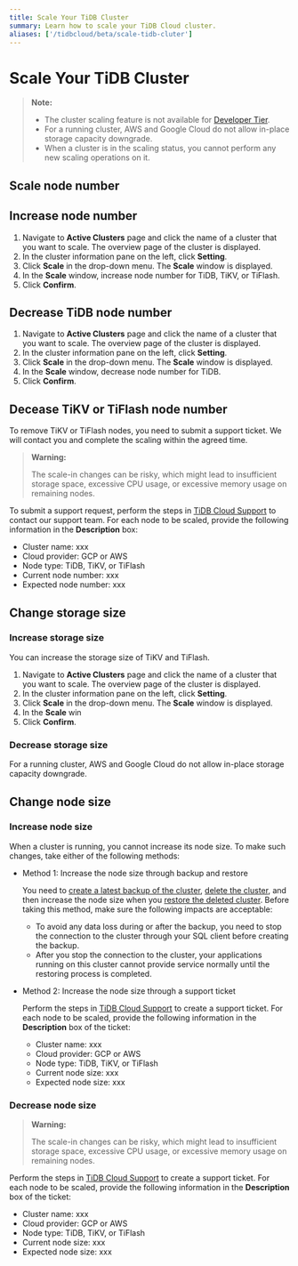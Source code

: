 ```yaml
---
title: Scale Your TiDB Cluster
summary: Learn how to scale your TiDB Cloud cluster.
aliases: ['/tidbcloud/beta/scale-tidb-cluter']
---
```


# Scale Your TiDB Cluster

> **Note:**
>
> - The cluster scaling feature is not available for [Developer Tier](/tidb-cloud/select-cluster-tier.md#developer-tier).
> - For a running cluster, AWS and Google Cloud do not allow in-place storage capacity downgrade.
> - When a cluster is in the scaling status, you cannot perform any new scaling operations on it.

## Scale node number

## Increase node number

1. Navigate to **Active Clusters** page and click the name of a cluster that you want to scale. The overview page of the cluster is displayed.
2. In the cluster information pane on the left, click **Setting**.
3. Click **Scale** in the drop-down menu. The **Scale** window is displayed.
4. In the **Scale** window, increase node number for TiDB, TiKV, or TiFlash.
5. Click **Confirm**.

## Decrease TiDB node number

1. Navigate to **Active Clusters** page and click the name of a cluster that you want to scale. The overview page of the cluster is displayed.
2. In the cluster information pane on the left, click **Setting**.
3. Click **Scale** in the drop-down menu. The **Scale** window is displayed.
4. In the **Scale** window, decrease node number for TiDB.
5. Click **Confirm**.

## Decease TiKV or TiFlash node number

To remove TiKV or TiFlash nodes, you need to submit a support ticket. We will contact you and complete the scaling within the agreed time.

> **Warning:**
>
> The scale-in changes can be risky, which might lead to insufficient storage space, excessive CPU usage, or excessive memory usage on remaining nodes.

To submit a support request, perform the steps in [TiDB Cloud Support](/tidb-cloud/tidb-cloud-support.md) to contact our support team. For each node to be scaled, provide the following information in the **Description** box:

- Cluster name: xxx
- Cloud provider: GCP or AWS
- Node type: TiDB, TiKV, or TiFlash
- Current node number: xxx
- Expected node number: xxx

## Change storage size

### Increase storage size

You can increase the storage size of TiKV and TiFlash.

1. Navigate to **Active Clusters** page and click the name of a cluster that you want to scale. The overview page of the cluster is displayed.
2. In the cluster information pane on the left, click **Setting**.
3. Click **Scale** in the drop-down menu. The **Scale** window is displayed.
4. In the **Scale** win
5. Click **Confirm**.

### Decrease storage size

For a running cluster, AWS and Google Cloud do not allow in-place storage capacity downgrade.

## Change node size

### Increase node size

When a cluster is running, you cannot increase its node size. To make such changes, take either of the following methods:

- Method 1: Increase the node size through backup and restore

    You need to [create a latest backup of the cluster](/tidb-cloud/backup-and-restore.md#manual-backup), [delete the cluster](/tidb-cloud/delete-tidb-cluster.md), and then increase the node size when you [restore the deleted cluster](/tidb-cloud/backup-and-restore.md#restore-a-deleted-cluster). Before taking this method, make sure the following impacts are acceptable:
    - To avoid any data loss during or after the backup, you need to stop the connection to the cluster through your SQL client before creating the backup.
    - After you stop the connection to the cluster, your applications running on this cluster cannot provide service normally until the restoring process is completed.

- Method 2: Increase the node size through a support ticket

    Perform the steps in [TiDB Cloud Support](/tidb-cloud/tidb-cloud-support.md) to create a support ticket. For each node to be scaled, provide the following information in the **Description** box of the ticket:
    - Cluster name: xxx
    - Cloud provider: GCP or AWS
    - Node type: TiDB, TiKV, or TiFlash
    - Current node size: xxx
    - Expected node size: xxx

### Decrease node size

> **Warning:**
>
> The scale-in changes can be risky, which might lead to insufficient storage space, excessive CPU usage, or excessive memory usage on remaining nodes.

Perform the steps in [TiDB Cloud Support](/tidb-cloud/tidb-cloud-support.md) to create a support ticket. For each node to be scaled, provide the following information in the **Description** box of the ticket:

- Cluster name: xxx
- Cloud provider: GCP or AWS
- Node type: TiDB, TiKV, or TiFlash
- Current node size: xxx
- Expected node size: xxx